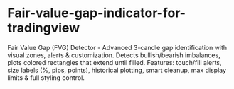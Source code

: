 # Fair-value-gap-indicator-for-tradingview
Fair Value Gap (FVG) Detector - Advanced 3-candle gap identification with visual zones, alerts &amp; customization. Detects bullish/bearish imbalances, plots colored rectangles that extend until filled. Features: touch/fill alerts, size labels (%, pips, points), historical plotting, smart cleanup, max display limits &amp; full styling control.
